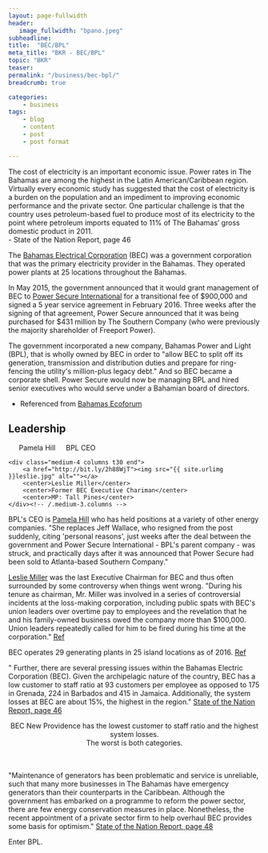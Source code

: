 ```yaml
---
layout: page-fullwidth
header:
   image_fullwidth: "bpano.jpeg"
subheadline:
title:  "BEC/BPL"
meta_title: "BKR - BEC/BPL"
topic: "BKR"
teaser: 
permalink: "/business/bec-bpl/"
breadcrumb: true

categories:
    - business
tags:
    - blog
    - content
    - post
    - post format

---
```

>
The cost of electricity is an important economic issue. Power rates in The Bahamas are among the highest in the Latin American/Caribbean region. Virtually every economic study has suggested that the cost of electricity is a burden on the population and an impediment to improving economic performance and the private sector. One particular challenge is that the country uses petroleum-based fuel to produce most of its electricity to the point where petroleum imports equated to 11% of The Bahamas’ gross domestic product in 2011.
<br/>- State of the Nation Report, page 46

The [Bahamas Electrical Corporation][2] (BEC) was a government corporation that was the primary electricity provider in the Bahamas. They operated power plants at 25 locations throughout the Bahamas.

In May 2015, the government announced that it would grant management of BEC to [Power Secure International][6] for a transitional fee of $900,000 and signed a 5 year service agreement in February 2016. Three weeks after the signing of that agreement, Power Secure announced that it was being purchased for $431 million by The Southern Company (who were previously the majority shareholder of Freeport Power).

The government incorporated a new company, Bahamas Power and Light (BPL), that is wholly owned by BEC in order to "allow BEC to split off its generation, transmission and distribution duties and prepare for ring-fencing the utility's million-plus legacy debt." And so BEC became a corporate shell. Power Secure would now be managing BPL and hired senior executives who would serve under a Bahamian board of directors.
- Referenced from [Bahamas Ecoforum][7]

## Leadership

<div class="row">
	<div class="medium-4 columns t30">
		<a href="http://www.thenassauguardian.com/bahamas-business/40-bahamas-business/64439-pam-hill-named-new-bpl-ceo"><img src="{{ site.urlimg }}pamhill.jpg" alt=""></a>
		<center>Pamela Hill</center>
		<center>BPL CEO</center>
	</div><!-- /.medium-3.columns -->

	<div class="medium-4 columns t30 end">
		<a href="http://bit.ly/2h88WjT"><img src="{{ site.urlimg }}leslie.jpg" alt=""></a>
		<center>Leslie Miller</center>
		<center>Former BEC Executive Chariman</center>
		<center>MP: Tall Pines</center>
	</div><!-- /.medium-3.columns -->
</div><!-- /.row -->

BPL's CEO is [Pamela Hill][4] who has held positions at a variety of other energy companies. "She replaces Jeff Wallace, who resigned from the post suddenly, citing 'personal reasons', just weeks after the deal between the government and Power Secure International - BPL's parent company - was struck, and practically days after it was announced that Power Secure had been sold to Atlanta-based Southern Company."

[Leslie Miller][5] was the last Executive Chairman for BEC and thus often surrounded by some controversy when things went wrong. "During his tenure as chairman, Mr. Miller was involved in a series of controversial incidents at the loss-making corporation, including public spats with BEC's union leaders over overtime pay to employees and the revelation that he and his family-owned business owed the company more than $100,000. Union leaders repeatedly called for him to be fired during his time at the corporation." [Ref][8]

BEC operates 29 generating plants in 25 island locations as of 2016. [Ref][1]

" Further, there are several pressing issues within the Bahamas Electric Corporation (BEC). Given the archipelagic nature of the country, BEC has a low customer to staff ratio at 93 customers per employee as opposed to 175 in Grenada, 224 in Barbados and 415 in Jamaica. Additionally, the system losses at BEC are about 15%, the highest in the region." [State of the Nation Report, page 46][1]

<center>
<a href="http://www.vision2040bahamas.org/media/uploads/State_of_the_Nation_Summary_Report.pdf"><img src="{{ site.urlimg }}bec-stats1.png" alt=""></a>
</center>

<center>BEC New Providence has the lowest customer to staff ratio and the highest system losses. <br/>The worst is both categories.</center>

<br/>

<center>
<a href="http://www.vision2040bahamas.org/media/uploads/State_of_the_Nation_Summary_Report.pdf"><img src="{{ site.urlimg }}bec-stats2.png" alt=""></a>
</center>

<br/>

<center>
<a href="http://www.vision2040bahamas.org/media/uploads/State_of_the_Nation_Summary_Report.pdf"><img src="{{ site.urlimg }}bec-finstats.png" alt=""></a>
</center>

"Maintenance of generators has been problematic and service is unreliable, such that many more businesses in The Bahamas have emergency generators than their counterparts in the Caribbean. Although the government has embarked on a programme to reform the power sector, there are few energy conservation measures in place. Nonetheless, the recent appointment of a private sector firm to help overhaul BEC provides some basis for optimism." [State of the Nation Report, page 48][1]

Enter BPL.

[1]: http://www.vision2040bahamas.org/media/uploads/State_of_the_Nation_Summary_Report.pdf
[2]: http://en.wikipedia.org/wiki/Bahamas_Electricity_Corporation
[3]: http://www.bahamaselectricity.com/
[4]: http://www.thenassauguardian.com/bahamas-business/40-bahamas-business/64439-pam-hill-named-new-bpl-ceo
[5]: http://bit.ly/2h88WjT
[6]: http://powersecure.com/
[7]: http://www.bahamasecoforum.com/2016/10/bpl-and-bec-siamese-twins-of-electric-power.html
[8]: http://www.tribune242.com/news/2016/may/20/miller-bahamas-power-and-light-lacking-compassion/